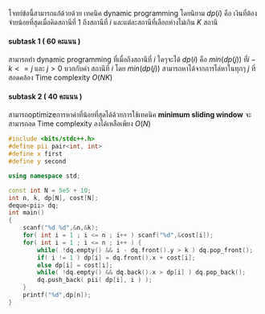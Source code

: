 โจทย์ข้อนี้สามารถแก้ด้วยด้วย เทคนิค dynamic programming โดยนิยาม $dp(i)$ คือ เงินที่ต้องจ่ายน้อยที่สุดเมื่อคิดสถานีที่ $1$ ถึงสถานีที่ $i$ และแต่ละสถานีที่เลือกห่างไม่เกิน $K$ สถานี 
#### subtask 1 ( 60 คะแนน )
สามารถทำ dynamic programming ที่เมื่อถึงสถานีที่ $i$ ใดๆจะได้ $dp(i)$ คือ $min(dp(j))$ ที่$i-k<=j$ และ $j>0$ บวกกับค่า สถานีที่ $i$ โดย $min(dp(j))$ สามารถหาได้จากการไล่หาในทุกๆ $j$ ที่สอดคล้อง 
Time complexity $O(NK)$
#### subtask 2 ( 40 คะแนน )
สามารถoptimizeการหาค่าที่น้อยที่สุดได้ด้วยการใช้เทคนิค **minimum sliding window** จะสามารถลด Time complexity ลงได้เหลือเพียง $O(N)$

```cpp
#include <bits/stdc++.h>
#define pii pair<int, int>
#define x first
#define y second

using namespace std;

const int N = 5e5 + 10;
int n, k, dp[N], cost[N];
deque<pii> dq;
int main()
{
    scanf("%d %d",&n,&k);
    for( int i = 1 ; i <= n ; i++ ) scanf("%d",&cost[i]);
    for( int i = 1 ; i <= n ; i++ ) {
        while( !dq.empty() && i - dq.front().y > k ) dq.pop_front();
        if( i != 1 ) dp[i] = dq.front().x + cost[i];
        else dp[i] = cost[i];
        while( !dq.empty() && dq.back().x > dp[i] ) dq.pop_back();
        dq.push_back( pii( dp[i], i ) );
    }
    printf("%d",dp[n]);
}
```